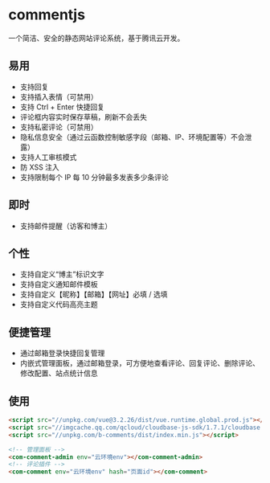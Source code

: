 # commentjs
一个简洁、安全的静态网站评论系统，基于腾讯云开发。

## 易用
- 支持回复
- 支持插入表情（可禁用）
- 支持 Ctrl + Enter 快捷回复
- 评论框内容实时保存草稿，刷新不会丢失
- 支持私密评论（可禁用）
- 隐私信息安全（通过云函数控制敏感字段（邮箱、IP、环境配置等）不会泄露）
- 支持人工审核模式
- 防 XSS 注入
- 支持限制每个 IP 每 10 分钟最多发表多少条评论

## 即时
- 支持邮件提醒（访客和博主）

## 个性
- 支持自定义“博主”标识文字
- 支持自定义通知邮件模板
- 支持自定义【昵称】【邮箱】【网址】必填 / 选填
- 支持自定义代码高亮主题

## 便捷管理
- 通过邮箱登录快捷回复管理
- 内嵌式管理面板，通过邮箱登录，可方便地查看评论、回复评论、删除评论、修改配置、站点统计信息

## 使用
``` html
<script src="//unpkg.com/vue@3.2.26/dist/vue.runtime.global.prod.js"></script>
<script src="//imgcache.qq.com/qcloud/cloudbase-js-sdk/1.7.1/cloudbase.full.js"></script>
<script src="//unpkg.com/b-comments/dist/index.min.js"></script>

<!-- 管理面板 -->
<com-comment-admin env="云环境env"></com-comment-admin>
<!-- 评论插件 -->
<com-comment env="云环境env" hash="页面id"></com-comment>
```